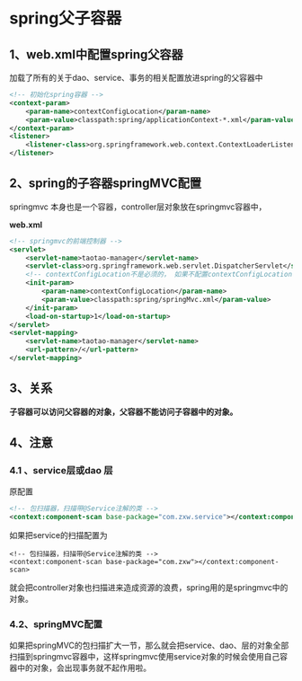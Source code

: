 # spring父子容器



## 1、web.xml中配置spring父容器

加载了所有的关于dao、service、事务的相关配置放进spring的父容器中

```xml 
<!-- 初始化spring容器 -->
<context-param>
    <param-name>contextConfigLocation</param-name>
    <param-value>classpath:spring/applicationContext-*.xml</param-value>
</context-param>
<listener>
    <listener-class>org.springframework.web.context.ContextLoaderListener</listener-class>
</listener>
```



## 2、spring的子容器springMVC配置

springmvc 本身也是一个容器，controller层对象放在springmvc容器中，

**web.xml**

```xml
<!-- springmvc的前端控制器 -->
<servlet>
    <servlet-name>taotao-manager</servlet-name>
    <servlet-class>org.springframework.web.servlet.DispatcherServlet</servlet-class>
    <!-- contextConfigLocation不是必须的， 如果不配置contextConfigLocation， springmvc的配置文件默认在：WEB-INF/servlet的name+"-servlet.xml" -->
    <init-param>
        <param-name>contextConfigLocation</param-name>
        <param-value>classpath:spring/springMvc.xml</param-value>
    </init-param>
    <load-on-startup>1</load-on-startup>
</servlet>
<servlet-mapping>
    <servlet-name>taotao-manager</servlet-name>
    <url-pattern>/</url-pattern>
</servlet-mapping>
```



## 3、关系

**子容器可以访问父容器的对象，父容器不能访问子容器中的对象。** 



## 4、注意

### 4.1 、service层或dao 层

原配置

```xml
<!-- 包扫描器，扫描带@Service注解的类 -->
<context:component-scan base-package="com.zxw.service"></context:component-scan>
```



如果把service的扫描配置为

```
<!-- 包扫描器，扫描带@Service注解的类 -->
<context:component-scan base-package="com.zxw"></context:component-scan>
```

就会把controller对象也扫描进来造成资源的浪费，spring用的是springmvc中的对象。



### 4.2、springMVC配置

如果把springMVC的包扫描扩大一节，那么就会把service、dao、层的对象全部扫描到springmvc容器中，这样springmvc使用service对象的时候会使用自己容器中的对象，会出现事务就不起作用啦。